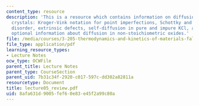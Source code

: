 ```yaml
---
content_type: resource
description: 'This is a resource which contains information on diffusion in ionic
  crystals: Kroger-Vink notation for point imperfections, Schottky and Frenkel intrinsic
  disorder, extrinsic defects, self-diffusion in pure and impure KCl, and also includes
  optional information about diffusion in non-stoichiometric oxides.'
file: /media/courses/3-205-thermodynamics-and-kinetics-of-materials-fall-2006/8afa631d9005fef60e83e45f2a99c80a_lecture05_review.pdf
file_type: application/pdf
learning_resource_types:
- Lecture Notes
ocw_type: OCWFile
parent_title: Lecture Notes
parent_type: CourseSection
parent_uid: 7b31c34f-2920-c017-597c-dd302a82811a
resourcetype: Document
title: lecture05_review.pdf
uid: 8afa631d-9005-fef6-0e83-e45f2a99c80a
---
```

